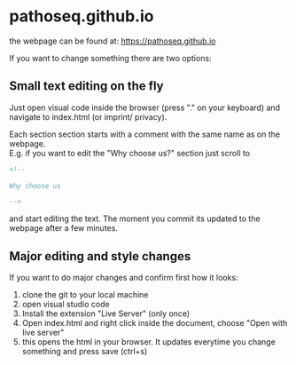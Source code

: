 # pathoseq.github.io

the webpage can be found at: https://pathoseq.github.io

If you want to change something there are two options:

## Small text editing on the fly
Just open visual code inside the browser (press "." on your keyboard) and navigate to index.html (or imprint/ privacy).

Each section section starts with a comment with the same name as on the webpage.  
E.g. if you want to edit the "Why choose us?" section just scroll to 

```html
<!-- 
    
Why choose us

-->
```

and start editing the text. The moment you commit its updated to the webpage after a few minutes.

## Major editing and style changes

If you want to do major changes and confirm first how it looks:

1) clone the git to your local machine
2) open visual studio code
3) Install the extension "Live Server" (only once)
4) Open index.html and right click inside the document, choose "Open with live server"
5) this opens the html in your browser. It updates everytime you change something and press save (ctrl+s)